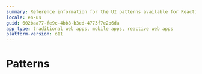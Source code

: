 ```yaml
---
summary: Reference information for the UI patterns available for Reactive Web Apps and Mobile Apps.
locale: en-us
guid: 602baa77-fe9c-4bb8-b3ed-4773f7e2b6da
app_type: traditional web apps, mobile apps, reactive web apps
platform-version: o11
---
```


# Patterns
